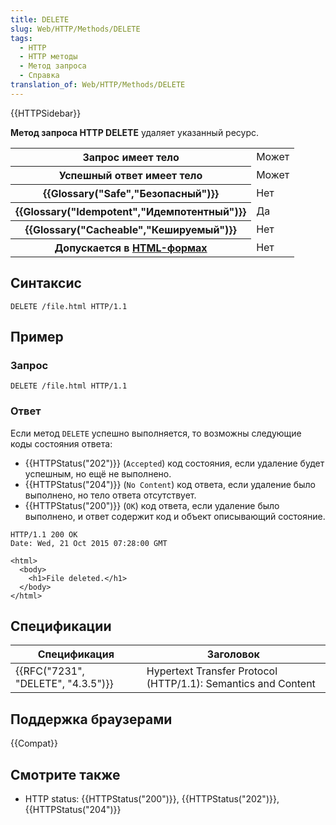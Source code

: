 ```yaml
---
title: DELETE
slug: Web/HTTP/Methods/DELETE
tags:
  - HTTP
  - HTTP методы
  - Метод запроса
  - Справка
translation_of: Web/HTTP/Methods/DELETE
---
```


{{HTTPSidebar}}

**Метод запроса HTTP DELETE** удаляет указанный ресурс.

<table class="properties">
  <tbody>
    <tr>
      <th scope="row">Запрос имеет тело</th>
      <td>Может</td>
    </tr>
    <tr>
      <th scope="row">Успешный ответ имеет тело</th>
      <td>Может</td>
    </tr>
    <tr>
      <th scope="row">
        {{Glossary("Safe","Безопасный")}}
      </th>
      <td>Нет</td>
    </tr>
    <tr>
      <th scope="row">
        {{Glossary("Idempotent","Идемпотентный")}}
      </th>
      <td>Да</td>
    </tr>
    <tr>
      <th scope="row">
        {{Glossary("Cacheable","Кешируемый")}}
      </th>
      <td>Нет</td>
    </tr>
    <tr>
      <th scope="row">
        Допускается в
        <a href="https://developer.mozilla.org/ru/docs/Learn/HTML/Forms"
          >HTML-формах</a
        >
      </th>
      <td>Нет</td>
    </tr>
  </tbody>
</table>

## Синтаксис

```
DELETE /file.html HTTP/1.1
```

## Пример

### Запрос

```
DELETE /file.html HTTP/1.1
```

### Ответ

Если метод `DELETE` успешно выполняется, то возможны следующие коды состояния ответа:

- {{HTTPStatus("202")}} (`Accepted`) код состояния, если удаление будет успешным, но ещё не выполнено.
- {{HTTPStatus("204")}} (`No Content`) код ответа, если удаление было выполнено, но тело ответа отсутствует.
- {{HTTPStatus("200")}} (`OK`) код ответа, если удаление было выполнено, и ответ содержит код и объект описывающий состояние.

```
HTTP/1.1 200 OK
Date: Wed, 21 Oct 2015 07:28:00 GMT

<html>
  <body>
    <h1>File deleted.</h1>
  </body>
</html>
```

## Спецификации

| Спецификация                       | Заголовок                                                     |
| ---------------------------------- | ------------------------------------------------------------- |
| {{RFC("7231", "DELETE", "4.3.5")}} | Hypertext Transfer Protocol (HTTP/1.1): Semantics and Content |

## Поддержка браузерами

{{Compat}}

## Смотрите также

- HTTP status: {{HTTPStatus("200")}}, {{HTTPStatus("202")}}, {{HTTPStatus("204")}}
